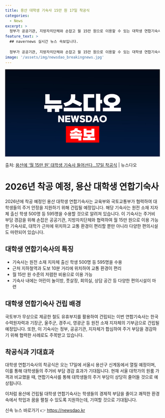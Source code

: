 ```yaml
---
title: 용산 대학생 기숙사 15만 원 17일 착공식
categories:
  - News
excerpt: >
  정부가 공공기관, 지방자치단체와 손잡고 월 15만 원으로 이용할 수 있는 대학생 연합기숙사를 용산에 짓는다.…
feature_text: >
  ## navernews 실시간 뉴스 속보입니다.

  정부가 공공기관, 지방자치단체와 손잡고 월 15만 원으로 이용할 수 있는 대학생 연합기숙사를 용산에 짓는다.…
image: '/assets/img/newsdao_breakingnews.jpg'
---
```


![뉴스다오 속보](/assets/img/newsdao_breakingnews.jpg)

<p>출처: <a href="https://newsdao.kr/3599" rel="dofollow">용산에 ‘월 15만 원’ 대학생 기숙사 들어선다…17일 착공식</a> | 뉴스다오</p>

<h1>2026년 착공 예정, 용산 대학생 연합기숙사</h1>

2026년에 착공 예정인 용산 대학생 연합기숙사는 교육부와 국토교통부가 협력하여 대학생들의 주거 안정을 지원하기 위해 건립될 예정입니다. 해당 기숙사는 원전 소재 지자체 출신 학생 500명 등 595명을 수용할 것으로 알려져 있습니다. 이 기숙사는 주거비 부담 경감을 위해 손잡은 공공기관, 지방자치단체와 협력하여 월 15만 원으로 이용 가능한 기숙사로, 대학가 근처에 위치하고 교통 환경이 편리할 뿐만 아니라 다양한 편의시설도 마련되어 있습니다.

<p data-ke-size="size16"></p>

<h2 data-ke-size="size26">대학생 연합기숙사의 특징</h2>

<ul>
	<li>기숙사는 원전 소재 지자체 출신 학생 500명 등 595명을 수용 </li>
    <li>근처 지하철역과 도보 10분 거리에 위치하여 교통 환경이 편리 </li>
    <li>월 15만 원 수준의 저렴한 비용으로 이용 가능 </li>
    <li>기숙사 내에는 어린이 놀이방, 풋살장, 회의실, 상담 공간 등 다양한 편의시설이 마련 </li>
</ul>

<p data-ke-size="size16"></p>

<h2 data-ke-size="size26">대학생 연합기숙사 건립 배경</h2>

국토부가 무상으로 제공한 철도 유휴부지를 활용하여 건립되는 이번 연합기숙사는 한국수력원자력과 기장군, 울주군, 경주시, 영광군 등 원전 소재 지자체의 기부금으로 건립될 예정입니다. 또한, 이 기숙사는 정부, 공공기관, 지자체가 합심하여 주거 부담을 경감하기 위해 협력한 사례로도 주목받고 있습니다.

<h2 data-ke-size="size26">착공식과 기대효과</h2>

대학생 연합기숙사의 착공식은 오는 17일에 서울시 용산구 신계동에서 열릴 예정이며, 이를 통해 대학생들의 주거비 부담 경감 효과가 기대됩니다. 현재 서울 대학가의 원룸 가격과 비교했을 때, 연합기숙사를 통해 대학생들의 주거 부담이 상당히 줄어들 것으로 예상됩니다.

<p data-ke-size="size16"></p>

이처럼 용산에 건립될 대학생 연합기숙사는 학생들의 경제적 부담을 줄이고 쾌적한 환경 속에서 학업과 꿈을 펼칠 수 있도록 지원하는데, 기여할 것으로 기대됩니다. 

신속 뉴스 바로가기 👉 <a href="https://newsdao.kr" rel="dofollow">https://newsdao.kr</a>


